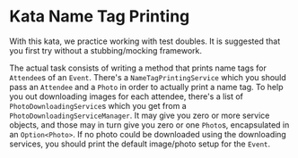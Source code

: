Kata Name Tag Printing
======================

With this kata, we practice working with test doubles.  It is suggested that you first try without a stubbing/mocking framework.

The actual task consists of writing a method that prints name tags for `Attendee`s of an `Event`. There's a `NameTagPrintingService` which you should pass an `Attendee` and a `Photo` in order to actually print a name tag. To help you out downloading images for each attendee, there's a list of `PhotoDownloadingService`s which you get from a `PhotoDownloadingServiceManager`. It may give you zero or more service objects, and those may in turn give you zero or one `Photo`s, encapsulated in an `Option<Photo>`. If no photo could be downloaded using the downloading services, you should print the default image/photo setup for the `Event`.
